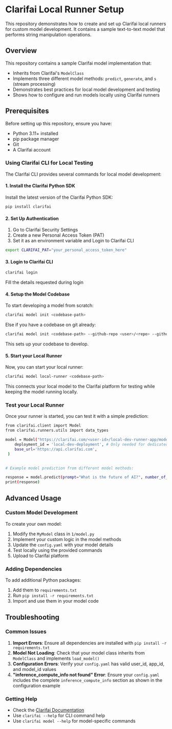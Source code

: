 # Clarifai Local Runner Setup

This repository demonstrates how to create and set up Clarifai local runners for custom model development. It contains a sample text-to-text model that performs string manipulation operations.

## Overview

This repository contains a sample Clarifai model implementation that:
- Inherits from Clarifai's `ModelClass`
- Implements three different model methods: `predict`, `generate`, and `s` (stream processing)
- Demonstrates best practices for local model development and testing
- Shows how to configure and run models locally using Clarifai runners

## Prerequisites

Before setting up this repository, ensure you have:
- Python 3.11+ installed
- pip package manager
- Git
- A Clarifai account

### Using Clarifai CLI for Local Testing

The Clarifai CLI provides several commands for local model development:

#### 1. Install the Clarifai Python SDK

Install the latest version of the Clarifai Python SDK:

```bash
pip install clarifai
```

#### 2. Set Up Authentication

1. Go to Clarifai Security Settings
2. Create a new Personal Access Token (PAT)
3. Set it as an environment variable and Login to Clarifai CLI

```bash
export CLARIFAI_PAT="your_personal_access_token_here"
```


#### 3. Login to Clarifai CLI

```bash
clarifai login
```

Fill the details requested during login


#### 4. Setup the Model Codebase

To start developing a model from scratch:

```bash
clarifai model init <codebase-path>
```

Else if you have a codebase on git already:

```bash
clarifai model init <codebase-path> --github-repo <user>/<repo> --github-pat <github-token>
```

This sets up your codebase to develop.


#### 5. Start your Local Runner

Now, you can start your local runner:

```bash
clarifai model local-runner <codebase-path>
```

This connects your local model to the Clarifai platform for testing while keeping the model running locally.



### Test your Local Runner

Once your runner is started, you can test it with a simple prediction:

```bash
from clarifai.client import Model
from clarifai.runners.utils import data_types

model = Model("https://clarifai.com/<user-id>/local-dev-runner-app/models/local-dev-model",
    deployment_id = 'local-dev-deployment', # Only needed for dedicated deployed models
    base_url='https://api.clarifai.com',
 )

    
# Example model prediction from different model methods: 

response = model.predict(prompt="What is the future of AI?", number_of_letters=3)
print(response)
```



## Advanced Usage

### Custom Model Development
To create your own model:
1. Modify the `MyModel` class in `1/model.py`
2. Implement your custom logic in the model methods
3. Update the `config.yaml` with your model details
4. Test locally using the provided commands
5. Upload to Clarifai platform

### Adding Dependencies
To add additional Python packages:
1. Add them to `requirements.txt`
2. Run `pip install -r requirements.txt`
3. Import and use them in your model code

## Troubleshooting

### Common Issues

1. **Import Errors**: Ensure all dependencies are installed with `pip install -r requirements.txt`
2. **Model Not Loading**: Check that your model class inherits from `ModelClass` and implements `load_model()`
3. **Configuration Errors**: Verify your `config.yaml` has valid user_id, app_id, and model_id values
4. **"inference_compute_info not found" Error**: Ensure your `config.yaml` includes the complete `inference_compute_info` section as shown in the configuration example

### Getting Help
- Check the [Clarifai Documentation](https://docs.clarifai.com/)
- Use `clarifai --help` for CLI command help
- Use `clarifai model --help` for model-specific commands
